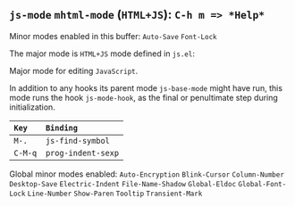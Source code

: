 ## `js-mode` `mhtml-mode` (`HTML+JS`): `C-h m => *Help*`

Minor modes enabled in this buffer: `Auto-Save` `Font-Lock`

The major mode is `HTML+JS` mode defined in `js.el`:

Major mode for editing `JavaScript`.

In addition to any hooks its parent mode `js-base-mode` might have
run, this mode runs the hook `js-mode-hook`, as the final or
penultimate step during initialization.

| `Key`   | `Binding` |
|:--------|:----------|
| `M-.`   | `js-find-symbol` |
| `C-M-q` | `prog-indent-sexp` |

Global minor modes enabled: `Auto-Encryption` `Blink-Cursor` `Column-Number`
`Desktop-Save` `Electric-Indent` `File-Name-Shadow` `Global-Eldoc`
`Global-Font-Lock` `Line-Number` `Show-Paren` `Tooltip` `Transient-Mark`
